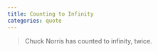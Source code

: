 ```yaml
---
title: Counting to Infinity
categories: quote
---
```


> Chuck Norris has counted to infinity, twice.
